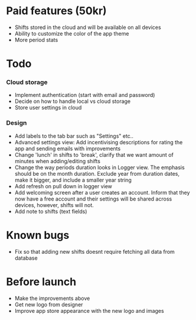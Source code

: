 # Paid features (50kr)
* Shifts stored in the cloud and will be available on all devices
* Ability to customize the color of the app theme
* More period stats

# Todo
### Cloud storage
* Implement authentication (start with email and password)
* Decide on how to handle local vs cloud storage
* Store user settings in cloud
### Design
* Add labels to the tab bar such as "Settings" etc..
* Advanced settings view: Add incentivising descriptions for rating the app and sending emails with improvements
* Change 'lunch' in shifts to 'break', clarify that we want amount of minutes when adding/editing shifts
* Change the way periods duration looks in Logger view. The emphasis should be on the month duration. Exclude year from duration dates, make it bigger, and include a smaller year string
* Add refresh on pull down in logger view
* Add welcoming screen after a user creates an account. Inform that they now have a free account and their settings will be shared across devices, however, shifts will not.
* Add note to shifts (text fields)

# Known bugs
* Fix so that adding new shifts doesnt require fetching all data from database 

# Before launch
* Make the improvements above
* Get new logo from designer
* Improve app store appearance with the new logo and images
